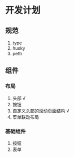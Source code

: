# 开发计划

## 规范

1. type
2. husky
3. petti

## 组件

### 布局

1. 头部 √
2. 按钮
3. 自定义头部的滚动页面结构 √
4. 菜单联动布局

### 基础组件

1. 按钮
2. 表单
